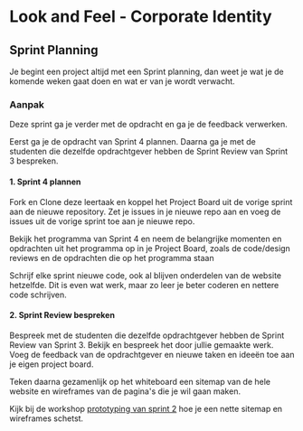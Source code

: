 # Look and Feel - Corporate Identity

## Sprint Planning

Je begint een project altijd met een Sprint planning, dan weet je wat je de komende weken gaat doen en wat er van je wordt verwacht.

### Aanpak

Deze sprint ga je verder met de opdracht en ga je de feedback verwerken.

Eerst ga je de opdracht van Sprint 4 plannen. Daarna ga je met de studenten die dezelfde opdrachtgever hebben de Sprint Review van Sprint 3 bespreken. 

#### 1. Sprint 4 plannen

Fork en Clone deze leertaak en koppel het Project Board uit de vorige sprint aan de nieuwe repository. Zet je issues in je nieuwe repo aan en voeg de issues uit de vorige sprint toe aan je nieuwe repo.

Bekijk het programma van Sprint 4 en neem de belangrijke momenten en opdrachten uit het programma op in je Project Board, zoals de code/design reviews en de opdrachten die op het programma staan

Schrijf elke sprint nieuwe code, ook al blijven onderdelen van de website hetzelfde. Dit is even wat werk, maar zo leer je beter coderen en nettere code schrijven.

#### 2. Sprint Review bespreken

Bespreek met de studenten die dezelfde opdrachtgever hebben de Sprint Review van Sprint 3.
Bekijk en bespreek het door jullie gemaakte werk.
Voeg de feedback van de opdrachtgever en nieuwe taken en ideeën toe aan je eigen project board.

Teken daarna gezamenlijk op het whiteboard een sitemap van de hele website en wireframes van de pagina's die je wil gaan maken.

Kijk bij de workshop [prototyping van sprint 2](https://github.com/fdnd-task/the-client-website/blob/main/docs/prototyping.md) hoe je een nette sitemap en wireframes schetst.
